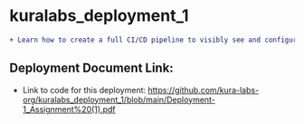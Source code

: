 # kuralabs_deployment_1
```diff
+ Learn how to create a full CI/CD pipeline to visibly see and configure each stage of the pipeline.
```
## Deployment Document Link:
-  Link to code for this deployment: https://github.com/kura-labs-org/kuralabs_deployment_1/blob/main/Deployment-1_Assignment%20(1).pdf
